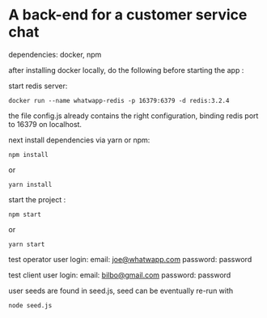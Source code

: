 # A back-end for a customer service chat
dependencies: docker, npm 

after installing docker locally, do the following before starting the app : 

start redis server:
```
docker run --name whatwapp-redis -p 16379:6379 -d redis:3.2.4
```

the file config.js already contains the right configuration, binding redis port to 16379 on localhost.

next install dependencies via yarn or npm:
```
npm install
```
or
```
yarn install
```

start the project :
```
npm start
```
or
```
yarn start
```

test operator user login:
email: joe@whatwapp.com
password: password


test client user login:
email: bilbo@gmail.com
password: password

user seeds are found in seed.js, seed can be eventually re-run with 
```
node seed.js
```

